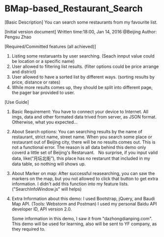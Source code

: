 # BMap-based_Restaurant_Search
[Basic Description]
You can search some restaurants from my favourite list.

[Initial version document]
Written time:18:00, Jan 14, 2016 @Beijing
Author: Pengsu Zhao

[Required/Committed features (all achieved)]

1. Listing some restaruants by user searching. (Seach innput value could be location or a specific name)
2. User allowed to filtering list results. (filter options could be price arrange and district)
3. User allowed to have a sorted list by different ways. (sorting results by price, distance or rates)
4. While more results comes up, they should be split into different page, the pager bar provided to user.

[Use Guide]

1. Basic Requirement:
   You have to connect your device to Internet.
   All imgs, data and other formated data trived from server, as JSON format.
   Otherwise, what you expected...
2. About Search options: 
   You can searching results by the name of restaurant, strict name, street name.
   When you search some place or restaurant out of Beijing city, there will be no results comes out.
   This is not a functional error. The reason is all data behind this demo only coverd a little set of Beijing's Restaruant.
   No surprise, if you input valid data, like(“月坛北街”), 
   this place has no restarunt that included in my data table, so nothing will shows up.
3. About Marker on map:
   After successful reasearching, you can saw the markers on the map, 
   but you not allowed to click that button to get extra information.
   I didn't add this function into my feature lists. ("SearchInfoWindow.js" will helps)
4. Extra Information about this demo:
   I used Bootstrap, jQuery, and Baudi Map API. (Tools: Webstorm and Postman)
   I used my personal Baidu API developer ID, API version 2.0.
   
   Some information in this demo, I saw it from "dazhongdianping.com".
   This demo will be used for learning, also will be sent to YF company, as they required to.
   

